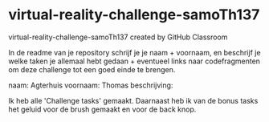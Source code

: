 # virtual-reality-challenge-samoTh137
virtual-reality-challenge-samoTh137 created by GitHub Classroom

In de readme van je repository schrijf je je naam + voornaam, en beschrijf je welke taken je allemaal hebt gedaan + eventueel links naar codefragmenten om deze challenge tot een goed einde te brengen.

naam: Agterhuis
voornaam: Thomas
beschrijving:

Ik heb alle 'Challenge tasks' gemaakt. Daarnaast heb ik van de bonus tasks het geluid voor de brush gemaakt en voor de back knop. 
